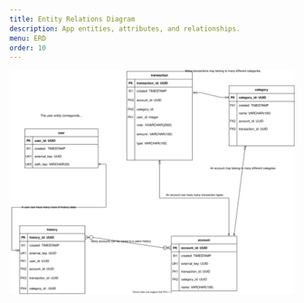 ```yaml
---
title: Entity Relations Diagram
description: App entities, attributes, and relationships.
menu: ERD
order: 10
---
```


[![ERD](images/greentrax1.svg)](pdf/greentrax1.pdf)